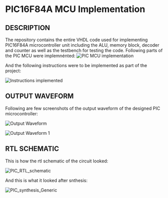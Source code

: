 # PIC16F84A MCU Implementation

## DESCRIPTION

The repository contains the entire VHDL code used for implementing PIC16F84A microcontroller unit including the ALU, memory block, decoder and counter as well as the testbench for testing the code. Following parts of the PIC MCU were implemnénted:
![PIC MCU implementation](https://github.com/user-attachments/assets/2e8d42be-7367-4db0-889a-726de4eda903)

And the following instructions were to be implemented as part of the project:

![Instructions implemented](https://github.com/user-attachments/assets/8bc05b2f-102e-4410-a688-e37d641a60a5)

## OUTPUT WAVEFORM

Following are few screenshots of the output waveform of the designed PIC microcontroller:

![Output Waveform](https://github.com/user-attachments/assets/858197f7-ce0f-440d-9149-a3c458be447c)

![Output Waveform 1](https://github.com/user-attachments/assets/dbb7e4f1-ef70-4f06-8a25-6eb207908e04)

## RTL SCHEMATIC

This is how the rtl schematic of the circuit looked:

![PIC_RTL_schematic](https://github.com/user-attachments/assets/4a98e2ce-c54f-476e-8483-192b3cb381c9)

And this is what it looked after snthesis:

![PIC_synthesis_Generic](https://github.com/user-attachments/assets/17dd3db8-6c03-49c1-9aff-15eb8cd99144)
